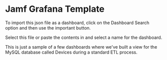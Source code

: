 # Jamf Grafana Template

To import this json file as a dashboard, click on the Dashboard Search option and then use the important button. 

Select this file or paste the contents in and select a name for the dashboard.

This is just a sample of a few dashboards where we've built a view for the MySQL database called Devices during a standard ETL process. 
